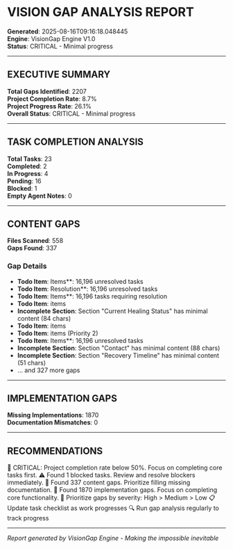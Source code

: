# VISION GAP ANALYSIS REPORT

**Generated**: 2025-08-16T09:16:18.048445  
**Engine**: VisionGap Engine V1.0  
**Status**: CRITICAL - Minimal progress  

---

## EXECUTIVE SUMMARY

**Total Gaps Identified**: 2207  
**Project Completion Rate**: 8.7%  
**Project Progress Rate**: 26.1%  
**Overall Status**: CRITICAL - Minimal progress  

---

## TASK COMPLETION ANALYSIS

**Total Tasks**: 23  
**Completed**: 2  
**In Progress**: 4  
**Pending**: 16  
**Blocked**: 1  
**Empty Agent Notes**: 0  

---

## CONTENT GAPS

**Files Scanned**: 558  
**Gaps Found**: 337  

### Gap Details
- **Todo Item**: Items**: 16,196 unresolved tasks
- **Todo Item**: Resolution**: 16,196 unresolved tasks
- **Todo Item**: Items**: 16,196 tasks requiring resolution
- **Todo Item**: items
- **Incomplete Section**: Section "Current Healing Status" has minimal content (84 chars)
- **Todo Item**: items
- **Todo Item**: items (Priority 2)
- **Todo Item**: Items**: 16,196 unresolved tasks
- **Incomplete Section**: Section "Contact" has minimal content (88 chars)
- **Incomplete Section**: Section "Recovery Timeline" has minimal content (51 chars)
- ... and 327 more gaps

---
## IMPLEMENTATION GAPS

**Missing Implementations**: 1870  
**Documentation Mismatches**: 0  

---
## RECOMMENDATIONS

🚨 CRITICAL: Project completion rate below 50%. Focus on completing core tasks first.
⚠️ Found 1 blocked tasks. Review and resolve blockers immediately.
📄 Found 337 content gaps. Prioritize filling missing documentation.
🔧 Found 1870 implementation gaps. Focus on completing core functionality.
🎯 Prioritize gaps by severity: High > Medium > Low
📋 Update task checklist as work progresses
🔍 Run gap analysis regularly to track progress

---
*Report generated by VisionGap Engine - Making the impossible inevitable*